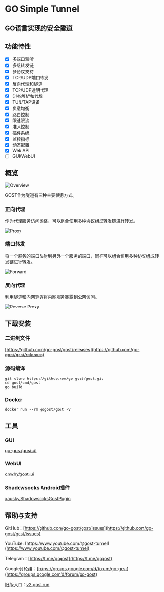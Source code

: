# GO Simple Tunnel

## GO语言实现的安全隧道

## 功能特性

- [x] 多端口监听
- [x] 多级转发链
- [x] 多协议支持
- [x] TCP/UDP端口转发
- [x] 反向代理和隧道
- [x] TCP/UDP透明代理
- [x] DNS解析和代理
- [x] TUN/TAP设备
- [x] 负载均衡
- [x] 路由控制
- [x] 限速限流
- [x] 准入控制
- [x] 插件系统
- [x] 监控指标
- [x] 动态配置
- [x] Web API
- [ ] GUI/WebUI

## 概览

![Overview](/images/overview.png)

GOST作为隧道有三种主要使用方式。

### 正向代理

作为代理服务访问网络，可以组合使用多种协议组成转发链进行转发。

![Proxy](/images/proxy.png)

### 端口转发

将一个服务的端口映射到另外一个服务的端口，同样可以组合使用多种协议组成转发链进行转发。

![Forward](/images/forward.png)

### 反向代理

利用隧道和内网穿透将内网服务暴露到公网访问。

![Reverse Proxy](/images/reverse-proxy.png)

## 下载安装

### 二进制文件

[https://github.com/go-gost/gost/releases](https://github.com/go-gost/gost/releases)

### 源码编译

```
git clone https://github.com/go-gost/gost.git
cd gost/cmd/gost
go build
```

### Docker

```
docker run --rm gogost/gost -V
```

## 工具

### GUI

[go-gost/gostctl](https://github.com/go-gost/gostctl)

### WebUI

[cnwhy/gost-ui](https://github.com/cnwhy/gost-ui)

### Shadowsocks Android插件

[xausky/ShadowsocksGostPlugin](https://github.com/xausky/ShadowsocksGostPlugin)


## 帮助与支持

GitHub：[https://github.com/go-gost/gost/issues](https://github.com/go-gost/gost/issues)

YouTube: [https://www.youtube.com/@gost-tunnel](https://www.youtube.com/@gost-tunnel)

Telegram：[https://t.me/gogost](https://t.me/gogost)

Google讨论组：[https://groups.google.com/d/forum/go-gost](https://groups.google.com/d/forum/go-gost)

旧版入口：[v2.gost.run](https://v2.gost.run)
